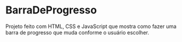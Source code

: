 # BarraDeProgresso
Projeto feito com HTML, CSS e JavaScript que mostra como fazer uma barra de progresso que muda conforme o usuário escolher.
